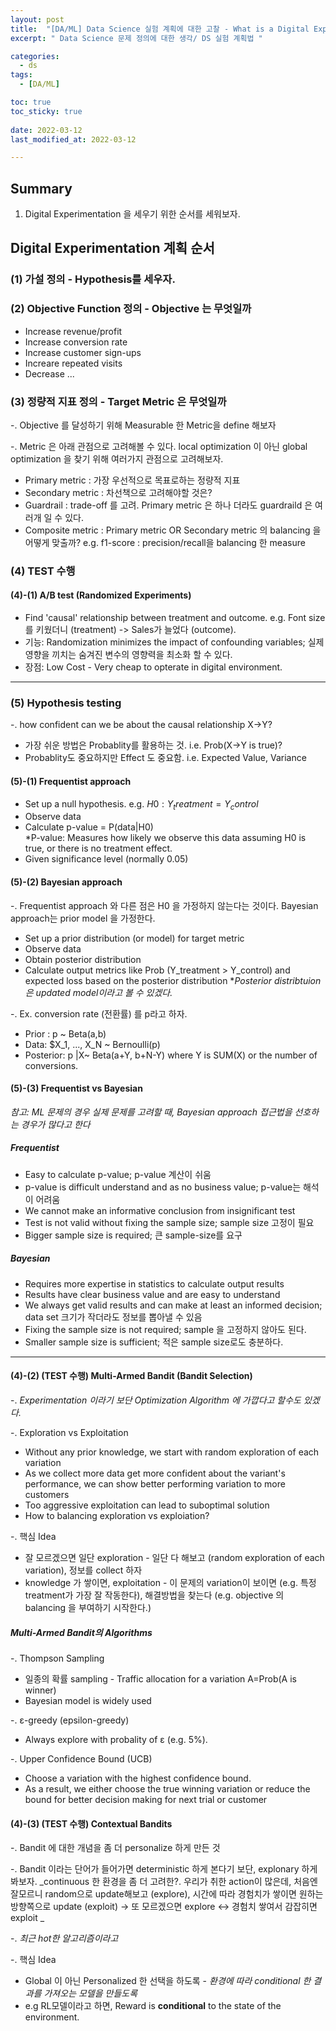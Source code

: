 ```yaml
---
layout: post
title:  "[DA/ML] Data Science 실험 계획에 대한 고찰 - What is a Digital Experimentation"
excerpt: " Data Science 문제 정의에 대한 생각/ DS 실험 계획법 "

categories:
  - ds
tags:
  - [DA/ML]

toc: true
toc_sticky: true
 
date: 2022-03-12
last_modified_at: 2022-03-12

---
```


## Summary
1. Digital Experimentation 을 세우기 위한 순서를 세워보자. 

## Digital Experimentation 계획 순서
### (1) 가설 정의 - Hypothesis를 세우자. 

### (2) Objective Function 정의 - Objective 는 무엇일까 
* Increase revenue/profit
* Increase conversion rate
* Increase customer sign-ups
* Increare repeated visits
* Decrease ...

### (3) 정량적 지표 정의 - Target Metric 은 무엇일까
-. Objective 를 달성하기 위해 Measurable 한 Metric을 define 해보자

-. Metric 은 아래 관점으로 고려해볼 수 있다. 
local optimization 이 아닌 global optimization 을 찾기 위해 여러가지 관점으로 고려해보자. 

* Primary metric : 가장 우선적으로 목표로하는 정량적 지표
* Secondary metric : 차선책으로 고려해야할 것은?
* Guardrail : trade-off 를 고려. Primary metric 은 하나 더라도 guardraild 은 여러개 일 수 있다. 
* Composite metric : Primary metric OR Secondary metric 의 balancing 을 어떻게 맞출까? 
e.g. f1-score : precision/recall을 balancing 한 measure

### (4) TEST 수행 
#### (4)-(1) A/B test (Randomized Experiments)
*  Find 'causal' relationship between treatment and outcome. 
e.g. Font size 를 키웠더니 (treatment) ->  Sales가 늘었다 (outcome). 
* 기능: Randomization minimizes the impact of confounding variables; 실제 영향을 끼치는 숨겨진 변수의 영향력을 최소화 할 수 있다.
* 장점: Low Cost - Very cheap to opterate in digital environment.

----
### (5) Hypothesis testing
-. how confident can we be about the causal relationship X->Y?

* 가장 쉬운 방법은 Probablity를 활용하는 것. i.e. Prob(X->Y is true)?
* Probablity도 중요하지만 Effect 도 중요함. i.e. Expected Value, Variance 

#### (5)-(1) Frequentist approach
* Set up a null hypothesis. e.g. $H0: Y_treatment = Y_control$
* Observe data
* Calculate p-value = P(data|H0)  
*P-value: Measures how likely we observe this data assuming H0 is true, or there is no treatment effect.
* Given significance level (normally 0.05)

#### (5)-(2) Bayesian approach
-. Frequentist approach 와 다른 점은 H0 을 가정하지 않는다는 것이다. Bayesian approach는 prior model 을 가정한다.
* Set up a prior distribution (or model) for target metric
* Observe data
* Obtain posterior distribution
* Calculate output metrics like Prob (Y_treatment > Y_control) and expected loss based on the posterior distribution 
*_Posterior distribtuion은 updated model이라고 볼 수 있겠다._ 

-. Ex. conversion rate (전환률) 를 p라고 하자. 
* Prior : p ~ Beta(a,b)
* Data: $X_1, ..., X_N ~ Bernoulli(p)
* Posterior: p |X~ Beta(a+Y, b+N-Y) where Y is SUM(X) or the number of conversions.

#### (5)-(3) Frequentist vs Bayesian
_참고: ML 문제의 경우 실제 문제를 고려할 때, Bayesian approach 접근법을 선호하는 경우가 많다고 한다_

##### Frequentist
* Easy to calculate p-value; p-value 계산이 쉬움
* p-value is difficult understand and as no business value; p-value는 해석이 어려움
* We cannot make an informative conclusion from insignificant test
* Test is not valid without fixing the sample size; sample size 고정이 필요
* Bigger sample size is required; 큰 sample-size를 요구

##### Bayesian
* Requires more expertise in statistics to calculate output results
* Results have clear business value and are easy to understand
* We always get valid results and can make at least an informed decision; data set 크기가 작더라도 정보를 뽑아낼 수 있음
* Fixing the sample size is not required; sample 을 고정하지 않아도 된다. 
* Smaller sample size is sufficient; 적은 sample size로도 충분하다.

----

#### (4)-(2) (TEST 수행) Multi-Armed Bandit (Bandit Selection)
-. _Experimentation 이라기 보단 Optimization Algorithm 에 가깝다고 할수도 있겠다._

-. Exploration vs Exploitation 
* Without any prior knowledge, we start with random exploration of each variation
* As we collect more data get more confident about the variant's performance, we can show better performing variation to more customers
* Too aggressive exploitation can lead to suboptimal solution
* How to balancing exploration vs exploiation?

-. 핵심 Idea
* 잘 모르겠으면 일단 exploration - 일단 다 해보고 (random exploration of each variation), 정보를 collect 하자
* knowledge 가 쌓이면, exploitation - 이 문제의 variation이 보이면 (e.g. 특정 treatment가 가장 잘 작동한다), 해결방법을 찾는다 (e.g. objective 의 balancing 을 부여하기 시작한다.)

##### Multi-Armed Bandit의 Algorithms
-. Thompson Sampling
* 일종의 확률 sampling - Traffic allocation for a variation A=Prob(A is winner)
* Bayesian model is widely used

-. ε-greedy (epsilon-greedy)
* Always explore with probality of ε (e.g. 5%).

-. Upper Confidence Bound (UCB)
* Choose a variation with the highest confidence bound.
* As a result, we either choose the true winning variation or reduce the bound for better decision making for next trial or customer 

#### (4)-(3) (TEST 수행) Contextual Bandits
-. Bandit 에 대한 개념을 좀 더 personalize 하게 만든 것

-. Bandit 이라는 단어가 들어가면 deterministic 하게 본다기 보단, explonary 하게 봐보자. _continuous 한 환경을 좀 더 고려한?. 
우리가 취한 action이 많은데, 처음엔 잘모르니 random으로 update해보고 (explore), 시간에 따라 경험치가 쌓이면 원하는 방향쪽으로 update (exploit) 
-> 또 모르겠으면 explore <-> 경험치 쌓여서 감잡히면 exploit _

-. _최근 hot한 알고리즘이라고_ 

-. 핵심 Idea
* Global 이 아닌 Personalized 한 선택을 하도록 - _환경에 따라 conditional 한 결과를 가져오는 모델을 만들도록_
* e.g RL모델이라고 하면, Reward is **conditional** to the state of the environment.

